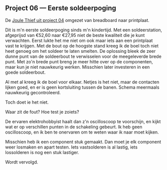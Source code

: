 ## Project 06 — Eerste soldeerpoging

De [Joule Thief uit project 04](../04-joule-thief/README.md) omgezet
van breadboard naar printplaat.

Dit is m'n eerste soldeerpoging sinds m'n kindertijd. Met een
soldeerstation, afgeprijsd van €52,60 naar €27,95 niet de beste
kwaliteit die je kunt verwachten. Eerst lukte het me niet om ook maar
iets aan een printplaat vast te krijgen. Met de bout op de hoogste
stand kreeg ik de boel toch niet heet genoeg om het soldeer te laten
smelten. De oplossing bleek de zeer dunne punt van de soldeerbout te
verwisselen voor de meegeleverde brede punt. Met zo'n brede punt breng
je meer hitte over op de componenten, maar kun je niet nauwkeurig
werken. Misschien later investeren in een goede soldeerbout.

Al met al kreeg ik de boel voor elkaar. Netjes is het niet, maar de
contacten lijken goed, en er is geen kortsluiting tussen de banen.
Schema meermaals nauwkeurig gecontroleerd.

Toch doet ie het niet.

Waar zit de fout? Hoe test je zoiets?

De ervaren elektrohobbyist haalt dan z'n oscilloscoop te voorschijn,
en kijkt wat er op verschillen punten in de schakeling gebeurt. Ik heb
geen oscilloscoop, en ik ben te onervaren om te weten waar ik naar
moet kijken.

Misschien heb ik een component stuk gemaakt. Dan moet je elk component
weer losmaken en apart testen. Iets vastsolderen is al lastig, iets
lossolderen is nog een stuk lastiger.

Wordt vervolgd.
